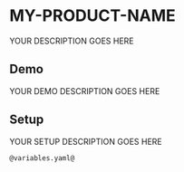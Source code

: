 # MY-PRODUCT-NAME

YOUR DESCRIPTION GOES HERE

## Demo

YOUR DEMO DESCRIPTION GOES HERE

## Setup

YOUR SETUP DESCRIPTION GOES HERE

```
@variables.yaml@
```